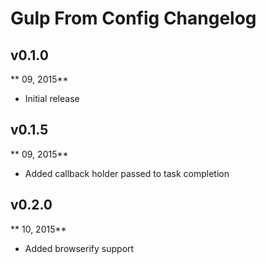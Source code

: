 # Gulp From Config Changelog

## v0.1.0
** 09, 2015**

* Initial release

## v0.1.5
** 09, 2015**

* Added callback holder passed to task completion

## v0.2.0
** 10, 2015**

* Added browserify support